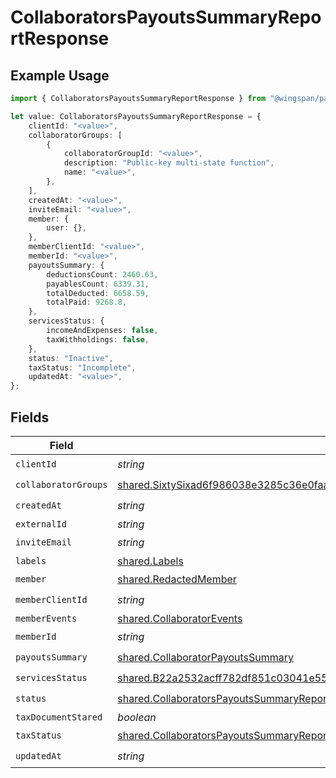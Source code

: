 # CollaboratorsPayoutsSummaryReportResponse

## Example Usage

```typescript
import { CollaboratorsPayoutsSummaryReportResponse } from "@wingspan/payments/sdk/models/shared";

let value: CollaboratorsPayoutsSummaryReportResponse = {
    clientId: "<value>",
    collaboratorGroups: [
        {
            collaboratorGroupId: "<value>",
            description: "Public-key multi-state function",
            name: "<value>",
        },
    ],
    createdAt: "<value>",
    inviteEmail: "<value>",
    member: {
        user: {},
    },
    memberClientId: "<value>",
    memberId: "<value>",
    payoutsSummary: {
        deductionsCount: 2460.63,
        payablesCount: 6339.31,
        totalDeducted: 6658.59,
        totalPaid: 9268.8,
    },
    servicesStatus: {
        incomeAndExpenses: false,
        taxWithholdings: false,
    },
    status: "Inactive",
    taxStatus: "Incomplete",
    updatedAt: "<value>",
};
```

## Fields

| Field                                                                                                                                                                                   | Type                                                                                                                                                                                    | Required                                                                                                                                                                                | Description                                                                                                                                                                             |
| --------------------------------------------------------------------------------------------------------------------------------------------------------------------------------------- | --------------------------------------------------------------------------------------------------------------------------------------------------------------------------------------- | --------------------------------------------------------------------------------------------------------------------------------------------------------------------------------------- | --------------------------------------------------------------------------------------------------------------------------------------------------------------------------------------- |
| `clientId`                                                                                                                                                                              | *string*                                                                                                                                                                                | :heavy_check_mark:                                                                                                                                                                      | N/A                                                                                                                                                                                     |
| `collaboratorGroups`                                                                                                                                                                    | [shared.SixtySixad6f986038e3285c36e0faa5c61b52a02882d1460acb116b601a30abfb6c1d](../../../sdk/models/shared/sixtysixad6f986038e3285c36e0faa5c61b52a02882d1460acb116b601a30abfb6c1d.md)[] | :heavy_check_mark:                                                                                                                                                                      | N/A                                                                                                                                                                                     |
| `createdAt`                                                                                                                                                                             | *string*                                                                                                                                                                                | :heavy_check_mark:                                                                                                                                                                      | N/A                                                                                                                                                                                     |
| `externalId`                                                                                                                                                                            | *string*                                                                                                                                                                                | :heavy_minus_sign:                                                                                                                                                                      | N/A                                                                                                                                                                                     |
| `inviteEmail`                                                                                                                                                                           | *string*                                                                                                                                                                                | :heavy_check_mark:                                                                                                                                                                      | N/A                                                                                                                                                                                     |
| `labels`                                                                                                                                                                                | [shared.Labels](../../../sdk/models/shared/labels.md)                                                                                                                                   | :heavy_minus_sign:                                                                                                                                                                      | N/A                                                                                                                                                                                     |
| `member`                                                                                                                                                                                | [shared.RedactedMember](../../../sdk/models/shared/redactedmember.md)                                                                                                                   | :heavy_check_mark:                                                                                                                                                                      | N/A                                                                                                                                                                                     |
| `memberClientId`                                                                                                                                                                        | *string*                                                                                                                                                                                | :heavy_check_mark:                                                                                                                                                                      | N/A                                                                                                                                                                                     |
| `memberEvents`                                                                                                                                                                          | [shared.CollaboratorEvents](../../../sdk/models/shared/collaboratorevents.md)                                                                                                           | :heavy_minus_sign:                                                                                                                                                                      | N/A                                                                                                                                                                                     |
| `memberId`                                                                                                                                                                              | *string*                                                                                                                                                                                | :heavy_check_mark:                                                                                                                                                                      | N/A                                                                                                                                                                                     |
| `payoutsSummary`                                                                                                                                                                        | [shared.CollaboratorPayoutsSummary](../../../sdk/models/shared/collaboratorpayoutssummary.md)                                                                                           | :heavy_check_mark:                                                                                                                                                                      | N/A                                                                                                                                                                                     |
| `servicesStatus`                                                                                                                                                                        | [shared.B22a2532acff782df851c03041e55a58727ff8e8805b1738c7dcb4dd1dd2505a](../../../sdk/models/shared/b22a2532acff782df851c03041e55a58727ff8e8805b1738c7dcb4dd1dd2505a.md)               | :heavy_check_mark:                                                                                                                                                                      | N/A                                                                                                                                                                                     |
| `status`                                                                                                                                                                                | [shared.CollaboratorsPayoutsSummaryReportResponseStatus](../../../sdk/models/shared/collaboratorspayoutssummaryreportresponsestatus.md)                                                 | :heavy_check_mark:                                                                                                                                                                      | N/A                                                                                                                                                                                     |
| `taxDocumentStared`                                                                                                                                                                     | *boolean*                                                                                                                                                                               | :heavy_minus_sign:                                                                                                                                                                      | N/A                                                                                                                                                                                     |
| `taxStatus`                                                                                                                                                                             | [shared.CollaboratorsPayoutsSummaryReportResponseTaxStatus](../../../sdk/models/shared/collaboratorspayoutssummaryreportresponsetaxstatus.md)                                           | :heavy_check_mark:                                                                                                                                                                      | N/A                                                                                                                                                                                     |
| `updatedAt`                                                                                                                                                                             | *string*                                                                                                                                                                                | :heavy_check_mark:                                                                                                                                                                      | N/A                                                                                                                                                                                     |